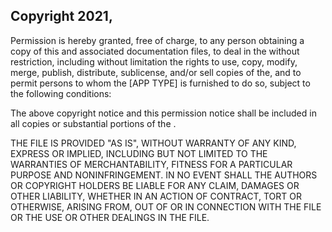 ## Copyright 2021, 



Permission is hereby granted, free of charge, to any person obtaining a copy of this  and associated documentation files, to deal in the without restriction, including without limitation the rights to use, copy, modify, merge, publish, distribute, sublicense, and/or sell copies of the, and to permit persons to whom the [APP TYPE] is furnished to do so, subject to the following conditions:

The above copyright notice and this permission notice shall be included in all copies or substantial portions of the .

THE FILE IS PROVIDED "AS IS", WITHOUT WARRANTY OF ANY KIND, EXPRESS OR IMPLIED, INCLUDING BUT NOT LIMITED TO THE WARRANTIES OF MERCHANTABILITY, FITNESS FOR A PARTICULAR PURPOSE AND NONINFRINGEMENT. IN NO EVENT SHALL THE AUTHORS OR COPYRIGHT HOLDERS BE LIABLE FOR ANY CLAIM, DAMAGES OR OTHER LIABILITY, WHETHER IN AN ACTION OF CONTRACT, TORT OR OTHERWISE, ARISING FROM, OUT OF OR IN CONNECTION WITH THE FILE OR THE USE OR OTHER DEALINGS IN THE FILE.
